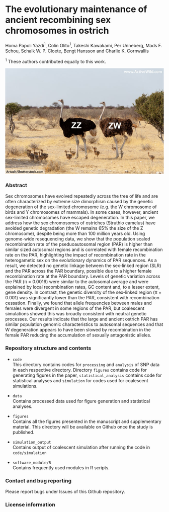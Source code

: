# The evolutionary maintenance of ancient recombining sex chromosomes in ostrich  

Homa Papoli Yazdi<sup>1</sup>, Colin Olito<sup>1</sup>, Takeshi Kawakami, Per Unneberg, Mads F. Schou, Schalk W. P. Cloete, Bengt Hansson and Charlie K. Cornwallis

<sup>1</sup> These authors contributed equally to this work.

![Image](Ostrich-Male-And-Female.jpg)

### Abstract

Sex chromosomes have evolved repeatedly across the tree of life and are often characterized by extreme size dimorphism caused by the genetic degeneration of the sex-limited chromosome (e.g. the W chromosome of birds and Y chromosomes of mammals). In some cases, however, ancient sex-limited chromosomes have escaped degeneration. In this paper, we address how the sex chromosomes of ostriches (Struthio camelus) have avoided genetic degradation (the W remains 65% the size of the Z chromosome), despite being more than 100 million years old. Using genome-wide resequencing data, we show that the population scaled recombination rate of the pseduoautosomal region (PAR) is higher than similar sized autosomal regions and is correlated with female recombination rate on the PAR, highlighting the impact of recombination rate in the heterogametic sex on the evolutionary dynamics of PAR sequences. As a result, we detected no genetic linkage between the sex-linked region (SLR) and the PAR across the PAR boundary, possible due to a higher female recombination rate at the PAR boundary. Levels of genetic variation across the PAR (π = 0.0016) were similar to the autosomal average and were explained by local recombination rates, GC content and, to a lesser extent, gene density. In contrast, the genetic diversity of the sex-linked region (π = 0.001) was significantly lower than the PAR, consistent with recombination cessation. Finally, we found that allele frequencies between males and females were divergent in some regions of the PAR, but coalescent simulations showed this was broadly consistent with neutral genetic processes. Our results indicate that the large and ancient ostrich PAR has similar population genomic characteristics to autosomal sequences and that W degeneration appears to have been slowed by recombination in the female PAR reducing the accumulation of sexually antagonistic alleles.

### Repository structure and contents
- `code` <br>
This directory contains codes for `processing` and `analysis` of SNP data in each respective directory. Directory `figures`
contains code for generating figures in the paper, `statistical_analysis` contains code for statistical analyses and `simulation` for codes used for coalescent simulations.

- `data` <br>
Contains processed data used for figure generation and statistical analyses.

- `figures` <br>
Contains all the figures presented in the manuscript and supplementary material. 
This directory will be available on Github once the study is published.

- `simulation_output` <br>
Contains output of coalescent simulation after running the code in `code/simulation`

- `software_module/R` <br>
Contains frequently used modules in R scripts.

### Contact and bug reporting
Please report bugs under Issues of this Github repository.

### License information






